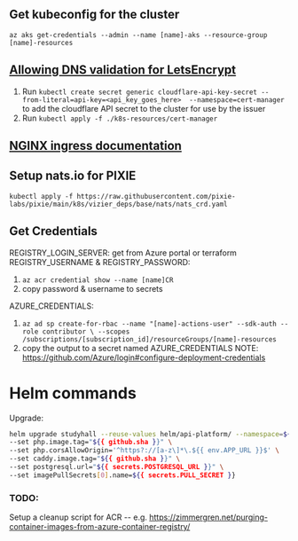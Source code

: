 ## Get kubeconfig for the cluster
`az aks get-credentials --admin --name [name]-aks --resource-group [name]-resources`

## [Allowing DNS validation for LetsEncrypt](https://cert-manager.io/docs/tutorials/acme/dns-validation/)
1) Run `kubectl create secret generic cloudflare-api-key-secret --from-literal=api-key=<api_key_goes_here>  --namespace=cert-manager` to add the cloudflare API secret to the cluster for use by the issuer
2) Run `kubectl apply -f ./k8s-resources/cert-manager`

## [NGINX ingress documentation](https://github.com/bitnami/charts/tree/master/bitnami/nginx-ingress-controller)

## Setup nats.io for PIXIE
`kubectl apply -f https://raw.githubusercontent.com/pixie-labs/pixie/main/k8s/vizier_deps/base/nats/nats_crd.yaml`

## Get Credentials
REGISTRY_LOGIN_SERVER: get from Azure portal or terraform
REGISTRY_USERNAME & REGISTRY_PASSWORD:
1) `az acr credential show --name [name]CR`
2) copy password & username to secrets
   
AZURE_CREDENTIALS:
1) `az ad sp create-for-rbac --name "[name]-actions-user" --sdk-auth --role contributor \
   --scopes /subscriptions/[subscription_id]/resourceGroups/[name]-resources
   `
2) copy the output to a secret named AZURE_CREDENTIALS
  NOTE: https://github.com/Azure/login#configure-deployment-credentials

# Helm commands
Upgrade:
```bash
helm upgrade studyhall --reuse-values helm/api-platform/ --namespace=${{ secrets.NAMESPACE_PROD }} \
--set php.image.tag="${{ github.sha }}" \
--set php.corsAllowOrigin='^https?://[a-z\]*\.${{ env.APP_URL }}$' \
--set caddy.image.tag="${{ github.sha }}" \
--set postgresql.url="${{ secrets.POSTGRESQL_URL }}" \
--set imagePullSecrets[0].name=${{ secrets.PULL_SECRET }}
```

### TODO: 
Setup a cleanup script for ACR -- e.g. https://zimmergren.net/purging-container-images-from-azure-container-registry/
